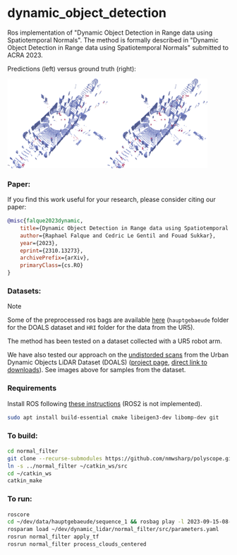 # dynamic_object_detection
Ros implementation of "Dynamic Object Detection in Range data using Spatiotemporal Normals". The method is formally described in "Dynamic Object Detection in Range data using Spatiotemporal Normals" submitted to ACRA 2023.

Predictions (left) versus ground truth (right):

<img src="images/DOALS_estimation.png" alt="Prediction" width=45%/><img src="images/DOALS_GT.png" alt="Prediction" width=45%/>

### Paper:
If you find this work useful for your research, please consider citing our paper:
  ```bibtex
  @misc{falque2023dynamic,
      title={Dynamic Object Detection in Range data using Spatiotemporal Normals}, 
      author={Raphael Falque and Cedric Le Gentil and Fouad Sukkar},
      year={2023},
      eprint={2310.13273},
      archivePrefix={arXiv},
      primaryClass={cs.RO}
  }
  ```


### Datasets:

> [!NOTE]  
> Some of the preprocessed ros bags are available [here](https://drive.google.com/drive/folders/1QsDQK4fyBwQuhsV-uN1_ljqh-wp1RCJF?usp=share_link) (`hauptgebaeude` folder for the DOALS dataset and `HRI` folder for the data from the UR5).

The method has been tested on a dataset collected with a UR5 robot arm.

We have also tested our approach on the [undistorded scans](https://github.com/ethz-asl/lidar_undistortion/) from the Urban Dynamic Objects LiDAR Dataset (DOALS) ([project page](https://projects.asl.ethz.ch/datasets/doku.php?id=doals), [direct link to downloads](http://robotics.ethz.ch/~asl-datasets/2021_ICRA_dynamic_object_lidar_dataset/scenes/)). See images above for samples from the dataset.


### Requirements

Install ROS following [these instructions](http://wiki.ros.org/noetic/Installation/Ubuntu) (ROS2 is not implemented).

```bash
sudo apt install build-essential cmake libeigen3-dev libomp-dev git
```

### To build:

```bash
cd normal_filter
git clone --recurse-submodules https://github.com/nmwsharp/polyscope.git
ln -s ../normal_filter ~/catkin_ws/src
cd ~/catkin_ws
catkin_make
```

### To run:

```bash
roscore
cd ~/dev/data/hauptgebaeude/sequence_1 && rosbag play -l 2023-09-15-08-56-49.bag # undistorded scans
rosparam load ~/dev/dynamic_lidar/normal_filter/src/parameters.yaml
rosrun normal_filter apply_tf
rosrun normal_filter process_clouds_centered
```

